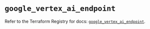 # `google_vertex_ai_endpoint`

Refer to the Terraform Registry for docs: [`google_vertex_ai_endpoint`](https://registry.terraform.io/providers/hashicorp/google-beta/5.43.0/docs/resources/google_vertex_ai_endpoint).
